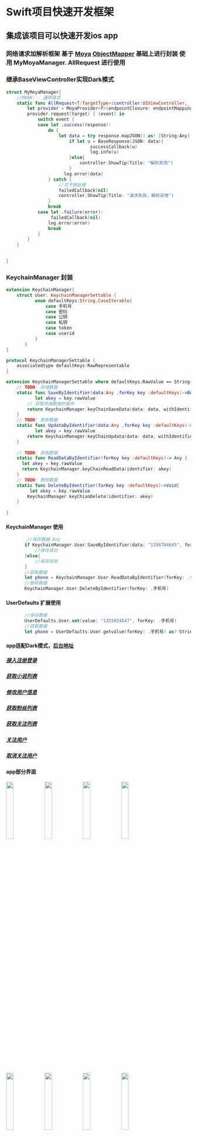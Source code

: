 # Swift项目快速开发框架

## 集成该项目可以快速开发ios  app

### 网络请求加解析框架 基于 [Moya](https://github.com/Moya/Moya) [ObjectMapper](https://github.com/tristanhimmelman/ObjectMapper) 基础上进行封装 使用  MyMoyaManager.  AllRequest 进行使用
### 继承BaseViewController实现Dark模式

```swift
struct MyMoyaManager{
    //MARK: - 通用请求
    static func AllRequest<T:TargetType>(controller:UIViewController,_ target:T,success successCallback: @escaping (BaseResponse) -> Void,failed failedCallback: @escaping (BaseResponse?) -> Void ) {
        let provider = MoyaProvider<T>(endpointClosure: endpointMapping ,requestClosure: requestClosure, manager:moyaManager(), plugins:[RequestAlertPlugin(viewController: controller)])
        provider.request(target) { (event) in
            switch event {
            case let .success(response):
                do {
                    let data = try response.mapJSON() as! [String:Any]
                        if let u = BaseResponse(JSON: data){
                                successCallback(u)
                                log.info(u)
                        }else{
                            controller.ShowTip(Title: "解析失败")
                        }
                      log.error(data)
                } catch {
                    //可不做处理
                    failedCallback(nil)
                    controller.ShowTip(Title: "请求失败，解析异常")
                }
                break
            case let .failure(error):
                 failedCallback(nil)
                log.error(error)
                break
            }
        }
    }
  
    
}
```
### KeychainManager 封装

```swift
extension KeychainManager{
    struct User: KeychainManagerSettable {
           enum defaultKeys:String,CaseIterable{
               case 手机号
               case 密码
               case 公钥
               case 私钥
               case token
               case userid
           }
       }
}

protocol KeychainManagerSettable {
    associatedtype defaultKeys:RawRepresentable
}

extension KeychainManagerSettable where defaultKeys.RawValue == String{
    // TODO: 存储数据
    static func SaveByIdentifier(data:Any ,forKey key :defaultKeys)->Bool {
           let akey = key.rawValue
        // 获取存储数据的条件
        return KeychainManager.keyChainSaveData(data: data, withIdentifier: akey)
    }
    // TODO: 更新数据
    static func UpdataByIdentifier(data:Any ,forKey key :defaultKeys)->Bool {
           let akey = key.rawValue
        return KeychainManager.keyChainUpdata(data: data, withIdentifier: akey)
    }
    
    // TODO: 获取数据
    static func ReadDataByIdentifier(forKey key :defaultKeys)-> Any {
      let akey = key.rawValue
      return KeychainManager.keyChainReadData(identifier: akey)
    }
    // TODO: 删除数据
    static func DeleteByIdentifier(forKey key :defaultKeys)->Void{
         let akey = key.rawValue
        KeychainManager.keyChianDelete(identifier: akey)
    }
    
}

```
#### KeychainManager 使用
```swift
        //保存数据 Any
       if KeychainManager.User.SaveByIdentifier(data: "1398784645", forKey: .手机号) {
           //保存成功
       }else{
           //保存失败
       }
       //获取数据
       let phone = KeychainManager.User.ReadDataByIdentifier(forKey: .手机号) as? String
       //删除数据
       KeychainManager.User.DeleteByIdentifier(forKey: .手机号)
```
#### UserDefaults 扩展使用
```swift
       //保存数据
       UserDefaults.User.set(value: "1355024547", forKey: .手机号)
       //获取数据
       let phone = UserDefaults.User.getvalue(forKey: .手机号) as? String
```

#### app适配Dark模式，[后台地址](https://github.com/wangbolocojoy/KotlinSpringBootBack)
#####  [接入注册登录](✅)

##### [获取小说列表](✅)

##### [修改用户信息](✅)

##### [获取粉丝列表](👨🏻‍💻)

##### [获取关注列表](👨🏻‍💻)

##### [关注用户](👨🏻‍💻)

##### [取消关注用户](👨🏻‍💻)

####   app部分界面

<img src="https://myiosandroidkotlinapplication.oss-cn-chengdu.aliyuncs.com/github/IMG_2557.PNG?x-oss-process=style/yasuo90" width="20%" height="20%" /> <img src="https://myiosandroidkotlinapplication.oss-cn-chengdu.aliyuncs.com/github/IMG_2558.PNG?x-oss-process=style/yasuo90" width="20%" height="20%" /> <img src="https://myiosandroidkotlinapplication.oss-cn-chengdu.aliyuncs.com/github/IMG_2559.PNG?x-oss-process=style/yasuo90" width="20%" height="20%" /> <img src="https://myiosandroidkotlinapplication.oss-cn-chengdu.aliyuncs.com/github/IMG_2560.PNG?x-oss-process=style/yasuo90" width="20%" height="20%" />



<img src="https://myiosandroidkotlinapplication.oss-cn-chengdu.aliyuncs.com/github/IMG_2562.PNG?x-oss-process=style/yasuo90" width="20%" height="20%" /> <img src="https://myiosandroidkotlinapplication.oss-cn-chengdu.aliyuncs.com/github/IMG_2563.PNG?x-oss-process=style/yasuo90" width="20%" height="20%" /> <img src="https://myiosandroidkotlinapplication.oss-cn-chengdu.aliyuncs.com/github/IMG_2566.PNG?x-oss-process=style/yasuo90" width="20%" height="20%" /> <img src="https://myiosandroidkotlinapplication.oss-cn-chengdu.aliyuncs.com/github/IMG_2567.PNG?x-oss-process=style/yasuo90" width="20%" height="20%" />




    
